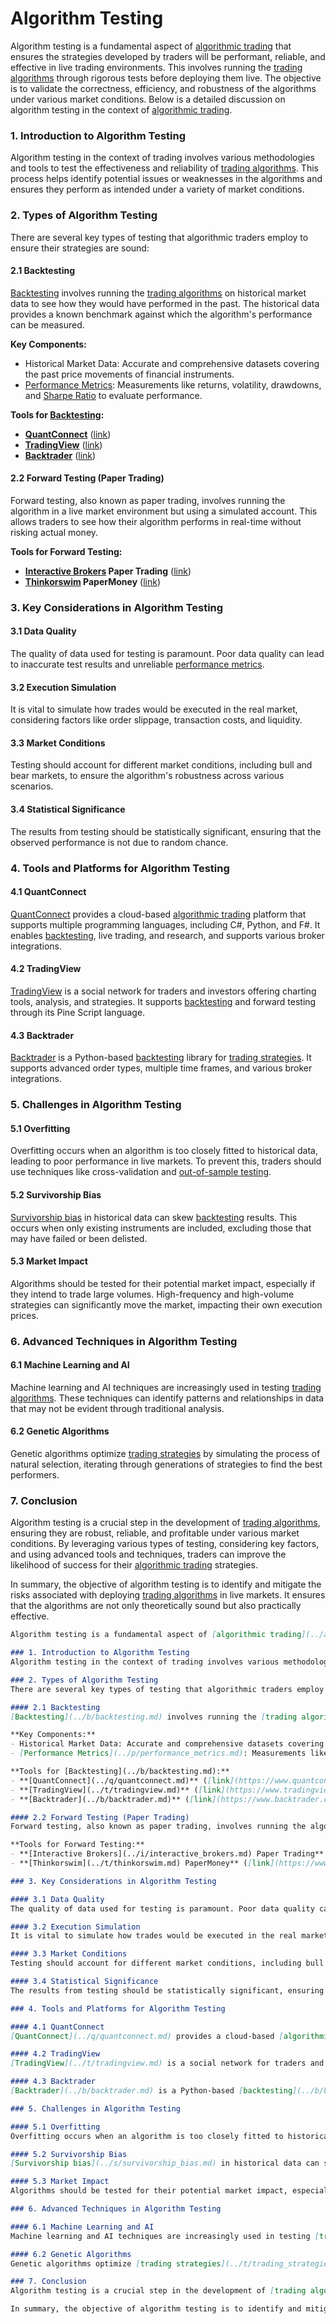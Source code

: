 # Algorithm Testing

Algorithm testing is a fundamental aspect of [algorithmic trading](../a/algorithmic_trading.md) that ensures the strategies developed by traders will be performant, reliable, and effective in live trading environments. This involves running the [trading algorithms](../t/trading_algorithms.md) through rigorous tests before deploying them live. The objective is to validate the correctness, efficiency, and robustness of the algorithms under various market conditions. Below is a detailed discussion on algorithm testing in the context of [algorithmic trading](../a/algorithmic_trading.md).

### 1. Introduction to Algorithm Testing
Algorithm testing in the context of trading involves various methodologies and tools to test the effectiveness and reliability of [trading algorithms](../t/trading_algorithms.md). This process helps identify potential issues or weaknesses in the algorithms and ensures they perform as intended under a variety of market conditions.

### 2. Types of Algorithm Testing
There are several key types of testing that algorithmic traders employ to ensure their strategies are sound:

#### 2.1 Backtesting
[Backtesting](../b/backtesting.md) involves running the [trading algorithms](../t/trading_algorithms.md) on historical market data to see how they would have performed in the past. The historical data provides a known benchmark against which the algorithm's performance can be measured.

**Key Components:**
- Historical Market Data: Accurate and comprehensive datasets covering the past price movements of financial instruments.
- [Performance Metrics](../p/performance_metrics.md): Measurements like returns, volatility, drawdowns, and [Sharpe Ratio](../s/sharpe_ratio.md) to evaluate performance.

**Tools for [Backtesting](../b/backtesting.md):**
- **[QuantConnect](../q/quantconnect.md)** ([link](https://www.quantconnect.com/))
- **[TradingView](../t/tradingview.md)** ([link](https://www.tradingview.com/))
- **[Backtrader](../b/backtrader.md)** ([link](https://www.backtrader.com/))

#### 2.2 Forward Testing (Paper Trading)
Forward testing, also known as paper trading, involves running the algorithm in a live market environment but using a simulated account. This allows traders to see how their algorithm performs in real-time without risking actual money.

**Tools for Forward Testing:**
- **[Interactive Brokers](../i/interactive_brokers.md) Paper Trading** ([link](https://www.interactivebrokers.com/))
- **[Thinkorswim](../t/thinkorswim.md) PaperMoney** ([link](https://www.tdameritrade.com/tools-and-platforms/thinkorswim.page))

### 3. Key Considerations in Algorithm Testing

#### 3.1 Data Quality
The quality of data used for testing is paramount. Poor data quality can lead to inaccurate test results and unreliable [performance metrics](../p/performance_metrics.md).

#### 3.2 Execution Simulation
It is vital to simulate how trades would be executed in the real market, considering factors like order slippage, transaction costs, and liquidity.

#### 3.3 Market Conditions
Testing should account for different market conditions, including bull and bear markets, to ensure the algorithm's robustness across various scenarios.

#### 3.4 Statistical Significance
The results from testing should be statistically significant, ensuring that the observed performance is not due to random chance.

### 4. Tools and Platforms for Algorithm Testing

#### 4.1 QuantConnect
[QuantConnect](../q/quantconnect.md) provides a cloud-based [algorithmic trading](../a/algorithmic_trading.md) platform that supports multiple programming languages, including C#, Python, and F#. It enables [backtesting](../b/backtesting.md), live trading, and research, and supports various broker integrations.

#### 4.2 TradingView
[TradingView](../t/tradingview.md) is a social network for traders and investors offering charting tools, analysis, and strategies. It supports [backtesting](../b/backtesting.md) and forward testing through its Pine Script language.

#### 4.3 Backtrader
[Backtrader](../b/backtrader.md) is a Python-based [backtesting](../b/backtesting.md) library for [trading strategies](../t/trading_strategies.md). It supports advanced order types, multiple time frames, and various broker integrations.

### 5. Challenges in Algorithm Testing

#### 5.1 Overfitting
Overfitting occurs when an algorithm is too closely fitted to historical data, leading to poor performance in live markets. To prevent this, traders should use techniques like cross-validation and [out-of-sample testing](../o/out-of-sample_testing.md).

#### 5.2 Survivorship Bias
[Survivorship bias](../s/survivorship_bias.md) in historical data can skew [backtesting](../b/backtesting.md) results. This occurs when only existing instruments are included, excluding those that may have failed or been delisted.

#### 5.3 Market Impact
Algorithms should be tested for their potential market impact, especially if they intend to trade large volumes. High-frequency and high-volume strategies can significantly move the market, impacting their own execution prices.

### 6. Advanced Techniques in Algorithm Testing

#### 6.1 Machine Learning and AI
Machine learning and AI techniques are increasingly used in testing [trading algorithms](../t/trading_algorithms.md). These techniques can identify patterns and relationships in data that may not be evident through traditional analysis.

#### 6.2 Genetic Algorithms
Genetic algorithms optimize [trading strategies](../t/trading_strategies.md) by simulating the process of natural selection, iterating through generations of strategies to find the best performers.

### 7. Conclusion
Algorithm testing is a crucial step in the development of [trading algorithms](../t/trading_algorithms.md), ensuring they are robust, reliable, and profitable under various market conditions. By leveraging various types of testing, considering key factors, and using advanced tools and techniques, traders can improve the likelihood of success for their [algorithmic trading](../a/algorithmic_trading.md) strategies.

In summary, the objective of algorithm testing is to identify and mitigate the risks associated with deploying [trading algorithms](../t/trading_algorithms.md) in live markets. It ensures that the algorithms are not only theoretically sound but also practically effective.

```markdown
Algorithm testing is a fundamental aspect of [algorithmic trading](../a/algorithmic_trading.md) that ensures the strategies developed by traders will be performant, reliable, and effective in live trading environments. This involves running the [trading algorithms](../t/trading_algorithms.md) through rigorous tests before deploying them live. The objective is to validate the correctness, efficiency, and robustness of the algorithms under various market conditions. Below is a detailed discussion on algorithm testing in the context of [algorithmic trading](../a/algorithmic_trading.md).

### 1. Introduction to Algorithm Testing
Algorithm testing in the context of trading involves various methodologies and tools to test the effectiveness and reliability of [trading algorithms](../t/trading_algorithms.md). This process helps identify potential issues or weaknesses in the algorithms and ensures they perform as intended under a variety of market conditions.

### 2. Types of Algorithm Testing
There are several key types of testing that algorithmic traders employ to ensure their strategies are sound:

#### 2.1 Backtesting
[Backtesting](../b/backtesting.md) involves running the [trading algorithms](../t/trading_algorithms.md) on historical market data to see how they would have performed in the past. The historical data provides a known benchmark against which the algorithm's performance can be measured.

**Key Components:**
- Historical Market Data: Accurate and comprehensive datasets covering the past price movements of financial instruments.
- [Performance Metrics](../p/performance_metrics.md): Measurements like returns, volatility, drawdowns, and [Sharpe Ratio](../s/sharpe_ratio.md) to evaluate performance.

**Tools for [Backtesting](../b/backtesting.md):**
- **[QuantConnect](../q/quantconnect.md)** ([link](https://www.quantconnect.com/))
- **[TradingView](../t/tradingview.md)** ([link](https://www.tradingview.com/))
- **[Backtrader](../b/backtrader.md)** ([link](https://www.backtrader.com/))

#### 2.2 Forward Testing (Paper Trading)
Forward testing, also known as paper trading, involves running the algorithm in a live market environment but using a simulated account. This allows traders to see how their algorithm performs in real-time without risking actual money.

**Tools for Forward Testing:**
- **[Interactive Brokers](../i/interactive_brokers.md) Paper Trading** ([link](https://www.interactivebrokers.com/))
- **[Thinkorswim](../t/thinkorswim.md) PaperMoney** ([link](https://www.tdameritrade.com/tools-and-platforms/thinkorswim.page))

### 3. Key Considerations in Algorithm Testing

#### 3.1 Data Quality
The quality of data used for testing is paramount. Poor data quality can lead to inaccurate test results and unreliable [performance metrics](../p/performance_metrics.md).

#### 3.2 Execution Simulation
It is vital to simulate how trades would be executed in the real market, considering factors like order slippage, transaction costs, and liquidity.

#### 3.3 Market Conditions
Testing should account for different market conditions, including bull and bear markets, to ensure the algorithm's robustness across various scenarios.

#### 3.4 Statistical Significance
The results from testing should be statistically significant, ensuring that the observed performance is not due to random chance.

### 4. Tools and Platforms for Algorithm Testing

#### 4.1 QuantConnect
[QuantConnect](../q/quantconnect.md) provides a cloud-based [algorithmic trading](../a/algorithmic_trading.md) platform that supports multiple programming languages, including C#, Python, and F#. It enables [backtesting](../b/backtesting.md), live trading, and research, and supports various broker integrations.

#### 4.2 TradingView
[TradingView](../t/tradingview.md) is a social network for traders and investors offering charting tools, analysis, and strategies. It supports [backtesting](../b/backtesting.md) and forward testing through its Pine Script language.

#### 4.3 Backtrader
[Backtrader](../b/backtrader.md) is a Python-based [backtesting](../b/backtesting.md) library for [trading strategies](../t/trading_strategies.md). It supports advanced order types, multiple time frames, and various broker integrations.

### 5. Challenges in Algorithm Testing

#### 5.1 Overfitting
Overfitting occurs when an algorithm is too closely fitted to historical data, leading to poor performance in live markets. To prevent this, traders should use techniques like cross-validation and [out-of-sample testing](../o/out-of-sample_testing.md).

#### 5.2 Survivorship Bias
[Survivorship bias](../s/survivorship_bias.md) in historical data can skew [backtesting](../b/backtesting.md) results. This occurs when only existing instruments are included, excluding those that may have failed or been delisted.

#### 5.3 Market Impact
Algorithms should be tested for their potential market impact, especially if they intend to trade large volumes. High-frequency and high-volume strategies can significantly move the market, impacting their own execution prices.

### 6. Advanced Techniques in Algorithm Testing

#### 6.1 Machine Learning and AI
Machine learning and AI techniques are increasingly used in testing [trading algorithms](../t/trading_algorithms.md). These techniques can identify patterns and relationships in data that may not be evident through traditional analysis.

#### 6.2 Genetic Algorithms
Genetic algorithms optimize [trading strategies](../t/trading_strategies.md) by simulating the process of natural selection, iterating through generations of strategies to find the best performers.

### 7. Conclusion
Algorithm testing is a crucial step in the development of [trading algorithms](../t/trading_algorithms.md), ensuring they are robust, reliable, and profitable under various market conditions. By leveraging various types of testing, considering key factors, and using advanced tools and techniques, traders can improve the likelihood of success for their [algorithmic trading](../a/algorithmic_trading.md) strategies.

In summary, the objective of algorithm testing is to identify and mitigate the risks associated with deploying [trading algorithms](../t/trading_algorithms.md) in live markets. It ensures that the algorithms are not only theoretically sound but also practically effective.
```